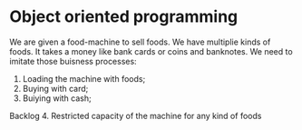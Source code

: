 # Object oriented programming

We are given a food-machine to sell foods. We have multiplie kinds of foods. It takes a money like bank cards or coins and banknotes. 
We need to imitate those buisness processes:
1. Loading the machine with foods;
2. Buying with card;
3. Buiying with cash;

Backlog
4. Restricted capacity of the machine for any kind of foods
